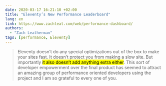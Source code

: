 ```yaml
---
date: 2020-03-17 16:21:10 +02:00
title: "Eleventy’s New Performance Leaderboard"
lang: en
link: https://www.zachleat.com/web/performance-dashboard/
authors:
  - "Zach Leatherman"
tags: [performance, Eleventy]
---
```


> Eleventy doesn’t do any special optimizations out of the box to make your sites fast. It doesn’t protect you from making a slow site. But importantly <mark>it also doesn’t add anything extra either</mark>. This sort of developer empowerment over the final product has seemed to attract an amazing group of performance oriented developers using the project and I am so grateful to every one of you.
